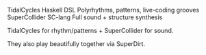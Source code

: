 TidalCycles Haskell DSL Polyrhythms, patterns, live-coding grooves
SuperCollider SC-lang Full sound + structure synthesis

TidalCycles for rhythm/patterns + SuperCollider for sound.

They also play beautifully together via SuperDirt.